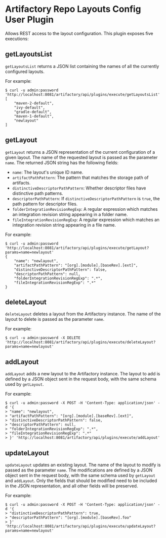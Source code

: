 Artifactory Repo Layouts Config User Plugin
===========================================

Allows REST access to the layout configuration. This plugin exposes five
executions:

getLayoutsList
--------------

`getLayoutsList` returns a JSON list containing the names of all the currently
configured layouts.

For example:

```
$ curl -u admin:password 'http://localhost:8081/artifactory/api/plugins/execute/getLayoutsList'
[
    "maven-2-default",
    "ivy-default",
    "gradle-default",
    "maven-1-default",
    "newlayout"
]
```

getLayout
---------

`getLayout` returns a JSON representation of the current configuration of a
given layout. The name of the requested layout is passed as the parameter
`name`. The returned JSON string has the following fields:

- `name`: The layout's unique ID name.
- `artifactPathPattern`: The pattern that matches the storage path of artifacts.
- `distinctiveDescriptorPathPattern`: Whether descriptor files have distinctive
  path patterns.
- `descriptorPathPattern`: If `distinctiveDescriptorPathPattern` is `true`, the
  path pattern for descriptor files.
- `folderIntegrationRevisionRegExp`: A regular expression which matches an
  integration revision string appearing in a folder name.
- `fileIntegrationRevisionRegExp`: A regular expression which matches an
  integration revision string appearing in a file name.

For example:

```
$ curl -u admin:password 'http://localhost:8081/artifactory/api/plugins/execute/getLayout?params=name=newlayout'
{
    "name": "newlayout",
    "artifactPathPattern": "[org].[module].[baseRev].[ext]",
    "distinctiveDescriptorPathPattern": false,
    "descriptorPathPattern": null,
    "folderIntegrationRevisionRegExp": ".*",
    "fileIntegrationRevisionRegExp": ".*"
}
```

deleteLayout
------------

`deleteLayout` deletes a layout from the Artifactory instance. The name of the
layout to delete is passed as the parameter `name`.

For example:

```
$ curl -u admin:password -X DELETE 'http://localhost:8081/artifactory/api/plugins/execute/deleteLayout?params=name=newlayout'
```

addLayout
---------

`addLayout` adds a new layout to the Artifactory instance. The layout to add is
defined by a JSON object sent in the request body, with the same schema used by
`getLayout`.

For example:

```
$ curl -u admin:password -X POST -H 'Content-Type: application/json' -d '{
> "name": "newlayout",
> "artifactPathPattern": "[org].[module].[baseRev].[ext]",
> "distinctiveDescriptorPathPattern": false,
> "descriptorPathPattern": null,
> "folderIntegrationRevisionRegExp": ".*",
> "fileIntegrationRevisionRegExp": ".*"
> }' 'http://localhost:8081/artifactory/api/plugins/execute/addLayout'
```

updateLayout
------------

`updateLayout` updates an existing layout. The name of the layout to modify is
passed as the parameter `name`. The modifications are defined by a JSON object
sent in the request body, with the same schema used by `getLayout` and
`addLayout`. Only the fields that should be modified need to be included in the
JSON representation, and all other fields will be preserved.

For example:

```
$ curl -u admin:password -X POST -H 'Content-Type: application/json' -d '{
> "distinctiveDescriptorPathPattern": true,
> "descriptorPathPattern": "[org].[module].[baseRev].foo"
> }' 'http://localhost:8081/artifactory/api/plugins/execute/updateLayout?params=name=newlayout'
```
